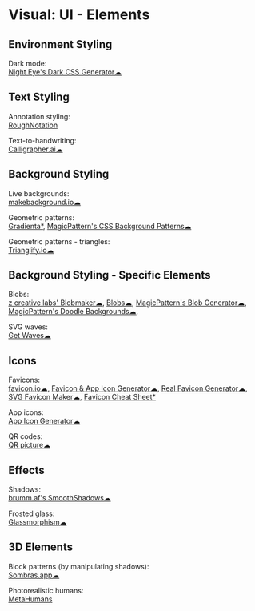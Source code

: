 # Visual: UI - Elements

## Environment Styling

Dark mode:  
[Night Eye's Dark CSS Generator☁](https://nighteye.app/dark-css-generator/)

## Text Styling

Annotation styling:  
[RoughNotation](https://roughnotation.com/)

Text-to-handwriting:  
[Calligrapher.ai☁](https://www.calligrapher.ai/)

## Background Styling

Live backgrounds:  
[makebackground.io☁](https://makebackground.io/)

Geometric patterns:  
[Gradienta*](https://gradienta.io/),
[MagicPattern's CSS Background Patterns☁](https://www.magicpattern.design/tools/css-backgrounds)

Geometric patterns - triangles:  
[Trianglify.io☁](https://trianglify.io/)

## Background Styling - Specific Elements

Blobs:  
[z creative labs' Blobmaker☁](https://www.blobmaker.app/),
[Blobs☁](https://blobs.app/),
[MagicPattern's Blob Generator☁](https://www.magicpattern.design/tools/blob-generator),
[MagicPattern's Doodle Backgrounds☁](https://www.magicpattern.design/tools/doodle-backgrounds),

SVG waves:  
[Get Waves☁](https://getwaves.io/)

## Icons

Favicons:  
[favicon.io☁](https://favicon.io/), [Favicon & App Icon Generator☁](https://www.favicon-generator.org/),
[Real Favicon Generator☁](https://realfavicongenerator.net/),
[SVG Favicon Maker☁](https://formito.com/tools/favicon),
[Favicon Cheat Sheet*](http://github.com/audreyr/favicon-cheat-sheet)

App icons:  
[App Icon Generator☁](https://appicon.co/)

QR codes:  
[QR picture☁](https://www.qrpicture.com/)

## Effects

Shadows:  
[brumm.af's SmoothShadows☁](https://brumm.af/shadows)

Frosted glass:  
[Glassmorphism☁](https://glassmorphism.com/)

## 3D Elements

Block patterns (by manipulating shadows):  
[Sombras.app☁](https://sombras.app/)

Photorealistic humans:  
[MetaHumans](https://www.unrealengine.com/en-US/digital-humans)
